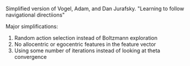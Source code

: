 Simplified version of Vogel, Adam, and Dan Jurafsky. "Learning to follow navigational directiions"

Major simplifications:
1) Random action selection instead of Boltzmann exploration
2) No allocentric or egocentric features in the feature vector
3) Using some number of iterations instead of looking at theta convergence
